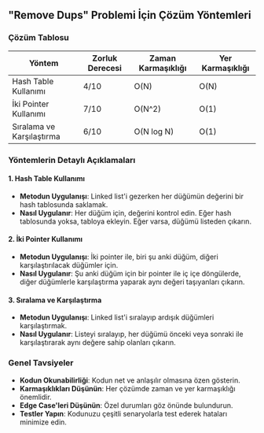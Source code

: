 ## "Remove Dups" Problemi İçin Çözüm Yöntemleri

### Çözüm Tablosu

| Yöntem                   | Zorluk Derecesi | Zaman Karmaşıklığı | Yer Karmaşıklığı |
|--------------------------|----------------|--------------------|------------------|
| Hash Table Kullanımı     | 4/10           | O(N)               | O(N)             |
| İki Pointer Kullanımı    | 7/10           | O(N^2)             | O(1)             |
| Sıralama ve Karşılaştırma| 6/10           | O(N log N)         | O(1)             |

### Yöntemlerin Detaylı Açıklamaları

#### 1. Hash Table Kullanımı
- **Metodun Uygulanışı**: Linked list'i gezerken her düğümün değerini bir hash tablosunda saklamak.
- **Nasıl Uygulanır**: Her düğüm için, değerini kontrol edin. Eğer hash tablosunda yoksa, tabloya ekleyin. Eğer varsa, düğümü listeden çıkarın.

#### 2. İki Pointer Kullanımı
- **Metodun Uygulanışı**: İki pointer ile, biri şu anki düğüm, diğeri karşılaştırılacak düğümler için.
- **Nasıl Uygulanır**: Şu anki düğüm için bir pointer ile iç içe döngülerde, diğer düğümlerle karşılaştırma yaparak aynı değeri taşıyanları çıkarın.

#### 3. Sıralama ve Karşılaştırma
- **Metodun Uygulanışı**: Linked list'i sıralayıp ardışık düğümleri karşılaştırmak.
- **Nasıl Uygulanır**: Listeyi sıralayıp, her düğümü önceki veya sonraki ile karşılaştırarak aynı değere sahip olanları çıkarın.

### Genel Tavsiyeler
- **Kodun Okunabilirliği**: Kodun net ve anlaşılır olmasına özen gösterin.
- **Karmaşıklıkları Düşünün**: Her çözümde zaman ve yer karmaşıklığı önemlidir.
- **Edge Case'leri Düşünün**: Özel durumları göz önünde bulundurun.
- **Testler Yapın**: Kodunuzu çeşitli senaryolarla test ederek hataları minimize edin.
